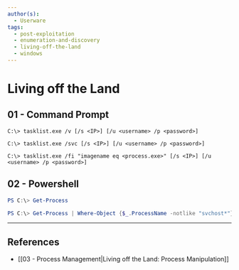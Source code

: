 ```yaml
---
author(s):
  - Userware
tags:
  - post-exploitation
  - enumeration-and-discovery
  - living-off-the-land
  - windows
---
```

# Living off the Land

## 01 - Command Prompt

```
C:\> tasklist.exe /v [/s <IP>] [/u <username> /p <password>]

C:\> tasklist.exe /svc [/s <IP>] [/u <username> /p <password>]

C:\> tasklist.exe /fi "imagename eq <process.exe>" [/s <IP>] [/u <username> /p <password>]
```

## 02 - Powershell

```powershell
PS C:\> Get-Process

PS C:\> Get-Process | Where-Object {$_.ProcessName -notlike "svchost*"} | Format-Table ProcessName, Id
```

---
## References

- [[03 - Process Management|Living off the Land: Process Manipulation]]